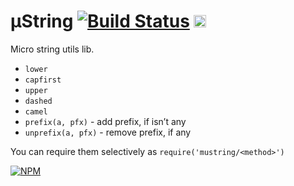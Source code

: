 # μString [![Build Status](https://travis-ci.org/dfcreative/mustring.svg?branch=master)](https://travis-ci.org/dfcreative/mustring) <a href="http://unlicense.org/UNLICENSE"><img src="http://upload.wikimedia.org/wikipedia/commons/6/62/PD-icon.svg" width="20"/></a>

Micro string utils lib.

* `lower`
* `capfirst`
* `upper`
* `dashed`
* `camel`
* `prefix(a, pfx)` - add prefix, if isn’t any
* `unprefix(a, pfx)` - remove prefix, if any

You can require them selectively as `require('mustring/<method>')`

[![NPM](https://nodei.co/npm/mustring.png?downloads=true&downloadRank=true&stars=true)](https://nodei.co/npm/mustring/)